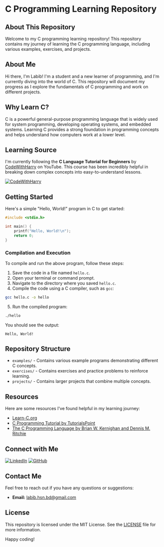 
# C Programming Learning Repository

## About This Repository

Welcome to my C programming learning repository! This repository contains my journey of learning the C programming language, including various examples, exercises, and projects.

## About Me

Hi there, I'm Labib! I'm a student and a new learner of programming, and I'm currently diving into the world of C. This repository will document my progress as I explore the fundamentals of C programming and work on different projects.

## Why Learn C?

C is a powerful general-purpose programming language that is widely used for system programming, developing operating systems, and embedded systems. Learning C provides a strong foundation in programming concepts and helps understand how computers work at a lower level.

## Learning Source

I'm currently following the **C Language Tutorial for Beginners** by [CodeWithHarry](https://www.youtube.com/watch?v=aZb0iu4uGwA&t=2411s) on YouTube. This course has been incredibly helpful in breaking down complex concepts into easy-to-understand lessons.

[![CodeWithHarry](https://img.shields.io/badge/YouTube-CodeWithHarry-red?style=for-the-badge&logo=youtube&logoColor=white)](https://www.youtube.com/playlist?list=PLu0W_9lII9ah7DDtYtflgwMwpT3xmjXY9)

## Getting Started

Here's a simple "Hello, World!" program in C to get started:

```c
#include <stdio.h>

int main() {
    printf("Hello, World!\n");
    return 0;
}
```

### Compilation and Execution

To compile and run the above program, follow these steps:

1. Save the code in a file named `hello.c`.
2. Open your terminal or command prompt.
3. Navigate to the directory where you saved `hello.c`.
4. Compile the code using a C compiler, such as `gcc`:

```sh
gcc hello.c -o hello
```

5. Run the compiled program:

```sh
./hello
```

You should see the output:

```
Hello, World!
```

## Repository Structure

- `examples/` - Contains various example programs demonstrating different C concepts.
- `exercises/` - Contains exercises and practice problems to reinforce learning.
- `projects/` - Contains larger projects that combine multiple concepts.

## Resources

Here are some resources I've found helpful in my learning journey:

- [Learn-C.org](https://www.learn-c.org/)
- [C Programming Tutorial by TutorialsPoint](https://www.tutorialspoint.com/cprogramming/index.htm)
- [The C Programming Language by Brian W. Kernighan and Dennis M. Ritchie](https://en.wikipedia.org/wiki/The_C_Programming_Language)

## Connect with Me

[![LinkedIn](https://img.shields.io/badge/LinkedIn-myselflabib-0077B5?style=for-the-badge&logo=linkedin&logoColor=white)](https://linkedin.com/in/myselflabib)
[![GitHub](https://img.shields.io/badge/GitHub-myselflabib-181717?style=for-the-badge&logo=github&logoColor=white)](https://github.com/myselflabib)

## Contact Me

Feel free to reach out if you have any questions or suggestions:

- **Email:** [labib.hsn.bd@gmail.com](mailto:labib.hsn.bd@gmail.com.com)   
## License

This repository is licensed under the MIT License. See the [LICENSE](LICENSE) file for more information.

Happy coding!
